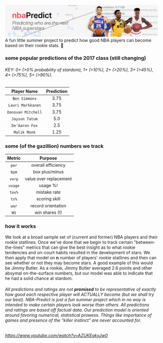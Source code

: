 ![the logo bro](/cover_new.png?raw=true "Logo mane")
A fun little summer project to predict how good NBA players can become based on their rookie stats. :basketball: 

### some popular predictions of the 2017 class (still changing)
###### KEY:  0+ (>0% probability of stardom), 1+ (>10%), 2+ (>20%), 3+ (>45%), 4+ (>75%), 5+ (>90%). 
| Player Name        | Prediction       | 
|:-------------:|:-------------:| 
| `Ben Simmons`| 3.75 | 
| `Lauri Markkanen`| 3.75  | 
| `Donovan Mitchell` 		| 3.75   |
| `Jayson Tatum` 		| 5.0  |
| `De'Aaron Fox` 		| 2.5      |
| `Malik Monk` 		|  1.25 |

### some (of the gazillion) numbers we track

| Metric        | Purpose       | 
|:-------------:|:-------------:| 
| `per`         | overall efficiency  | 
| `bpm`         | box plus/minus      | 
| `vorp` 		| value over replacement      |
| `usage` 		| usage %!      |
| `tov%` 		| mistake rate      |
| `ts%` 		| scoring skill      |
| `war` 		| record orientation      |
| `WS` 		| win shares (!)      |

### how it works 
We look at a broad sample set of (current and former) NBA players and their rookie statlines. Once we've done that we begin to track certain "between-the-lines" metrics that can give the best insight as to what rookie tendencies and on-court habits resulted in the development of stars. We then apply that model on **n** number of players' rookie statlines and then can see whether or not they may become stars. A good example of this would be Jimmy Butler. As a rookie, Jimmy Butler averaged 2.6 points and other absymal on-the-surface numbers, but our model was able to indicate that he had a solid chance at stardom. 

###### All predictions and ratings are not **promised** to be representative of exactly how good each respective player will ACTUALLY become (but we shall try our best). NBA-Predict is just a fun summer project which in no way is intended to make certain players look worse than others. All predictions and ratings are based off factual data. Our prediction model is oriented around favoring numerical, statistical prowess. Things like importance of games and presence of the "killer instinct" are never accounted for. 

###### https://www.youtube.com/watch?v=AZUKEqkyJw0
